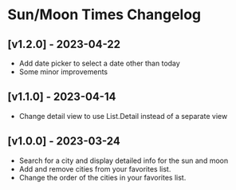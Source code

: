 # Sun/Moon Times Changelog

## [v1.2.0] - 2023-04-22

- Add date picker to select a date other than today
- Some minor improvements

## [v1.1.0] - 2023-04-14

- Change detail view to use List.Detail instead of a separate view

## [v1.0.0] - 2023-03-24

- Search for a city and display detailed info for the sun and moon
- Add and remove cities from your favorites list.
- Change the order of the cities in your favorites list.
